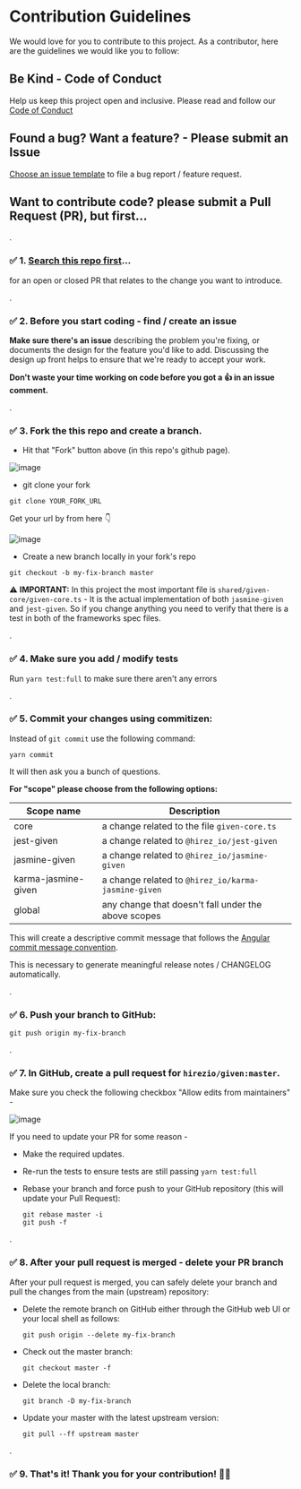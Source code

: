# Contribution Guidelines

We would love for you to contribute to this project.
As a contributor, here are the guidelines we would like you to follow:

## Be Kind - Code of Conduct

Help us keep this project open and inclusive. Please read and follow our [Code of Conduct](CODE_OF_CONDUCT.md)

## Found a bug? Want a feature? - Please submit an Issue

[Choose an issue template](https://github.com/hirezio/given/issues/new/choose) to file a bug report / feature request.

## Want to contribute code? please submit a Pull Request (PR), but first...

.

### ✅ 1. [Search this repo first](https://github.com/hirezio/given/pulls)...

for an open or closed PR that relates to the change you want to introduce.

.

### ✅ 2. **Before you start coding - find / create an issue**

**Make sure there's an issue** describing the problem you're fixing, or documents the design for the feature you'd like to add.
Discussing the design up front helps to ensure that we're ready to accept your work.

**Don't waste your time working on code before you got a 👍 in an issue comment.**

.

### ✅ 3. Fork the this repo and create a branch.

- Hit that "Fork" button above (in this repo's github page).

![image](https://user-images.githubusercontent.com/1430726/95460679-ec014400-097d-11eb-9a7a-93e0262d37d9.png)

- git clone your fork

`git clone YOUR_FORK_URL`

Get your url by from here 👇

![image](https://user-images.githubusercontent.com/1430726/95461173-94afa380-097e-11eb-9568-dc986e050de6.png)

- Create a new branch locally in your fork's repo

```shell
git checkout -b my-fix-branch master
```

⚠ **IMPORTANT:** In this project the most important file is `shared/given-core/given-core.ts` -
It is the actual implementation of both `jasmine-given` and `jest-given`.
So if you change anything you need to verify that there is a test in both of the frameworks spec files.

.

### ✅ 4. Make sure you add / modify tests

Run `yarn test:full` to make sure there aren't any errors

.

### ✅ 5. Commit your changes using commitizen:

Instead of `git commit` use the following command:

```shell
yarn commit
```

It will then ask you a bunch of questions.

**For "scope" please choose from the following options:**

| Scope name          | Description                                         |
| ------------------- | --------------------------------------------------- |
| core                | a change related to the file `given-core.ts`        |
| jest-given          | a change related to `@hirez_io/jest-given`          |
| jasmine-given       | a change related to `@hirez_io/jasmine-given`       |
| karma-jasmine-given | a change related to `@hirez_io/karma-jasmine-given` |
| global              | any change that doesn't fall under the above scopes |

This will create a descriptive commit message that follows the
[Angular commit message convention](#commit-message-format).

This is necessary to generate meaningful release notes / CHANGELOG automatically.

.

### ✅ 6. Push your branch to GitHub:

```shell
git push origin my-fix-branch
```

.

### ✅ 7. In GitHub, create a pull request for `hirezio/given:master`.

Make sure you check the following checkbox "Allow edits from maintainers" -

![image](https://user-images.githubusercontent.com/1430726/95461503-fbcd5800-097e-11eb-9b55-321d1ff0e6bb.png)

If you need to update your PR for some reason -

- Make the required updates.

- Re-run the tests to ensure tests are still passing `yarn test:full`

- Rebase your branch and force push to your GitHub repository (this will update your Pull Request):

  ```shell
  git rebase master -i
  git push -f
  ```

.

### ✅ 8. After your pull request is merged - delete your PR branch

After your pull request is merged, you can safely delete your branch and pull the changes from the main (upstream) repository:

- Delete the remote branch on GitHub either through the GitHub web UI or your local shell as follows:

  ```shell
  git push origin --delete my-fix-branch
  ```

- Check out the master branch:

  ```shell
  git checkout master -f
  ```

- Delete the local branch:

  ```shell
  git branch -D my-fix-branch
  ```

- Update your master with the latest upstream version:

  ```shell
  git pull --ff upstream master
  ```

.

### ✅ 9. That's it! Thank you for your contribution! 🙏💓

[commit-message-format]: https://docs.google.com/document/d/1QrDFcIiPjSLDn3EL15IJygNPiHORgU1_OOAqWjiDU5Y/edit#
